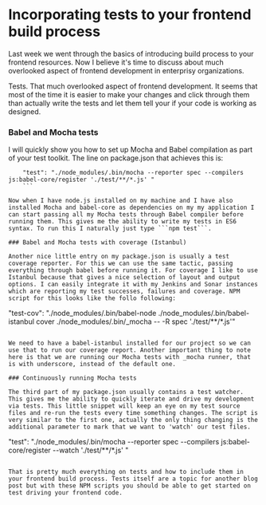 # Incorporating tests to your frontend build process

Last week we went through the basics of introducing build process to your frontend  resources. Now I believe it's time to discuss about much overlooked aspect of frontend development in enterprisy organizations.

Tests. That much overlooked aspect of frontend development. It seems that most of the time it is easier to make your changes and click through them than actually write the tests and let them tell your if your code is working as designed.

### Babel and Mocha tests

I will quickly show you how to set up Mocha and Babel compilation as part of your test toolkit. The line on package.json that achieves this is:
```
    "test": "./node_modules/.bin/mocha --reporter spec --compilers js:babel-core/register './test/**/*.js' "
    ```

Now when I have node.js installed on my machine and I have also installed Mocha and babel-core as dependencies on my my application I can start passing all my Mocha tests through Babel compiler before running them. This gives me the ability to write my tests in ES6 syntax. To run this I naturally just type ```npm test```.

### Babel and Mocha tests with coverage (Istanbul)

Another nice little entry on my package.json is usually a test coverage reporter. For this we can use the same tactic, passing everything through babel before running it. For coverage I like to use Istanbul because that gives a nice selection of layout and output options. I can easily integrate it with my Jenkins and Sonar instances which are reporting my test successes, failures and coverage. NPM script for this looks like the follo following:

```
"test-cov": "./node_modules/.bin/babel-node ./node_modules/.bin/babel-istanbul cover ./node_modules/.bin/_mocha -- -R spec './test/**/*.js'"
```

We need to have a babel-istanbul installed for our project so we can use that to run our coverage report. Another important thing to note here is that we are running our Mocha tests with _mocha runner, that is with underscore, instead of the default one.

### Continuously running Mocha tests

The third part of my package.json usually contains a test watcher. This gives me the ability to quickly iterate and drive my development via tests. This little snippet will keep an eye on my test source files and re-run the tests every time something changes. The script is very similar to the first one, actually the only thing changing is the additional parameter to mark that we want to 'watch' our test files.

```
"test": "./node_modules/.bin/mocha --reporter spec --compilers js:babel-core/register --watch './test/**/*.js' "
```

That is pretty much everything on tests and how to include them in your frontend build process. Tests itself are a topic for another blog post but with these NPM scripts you should be able to get started on test driving your frontend code.
